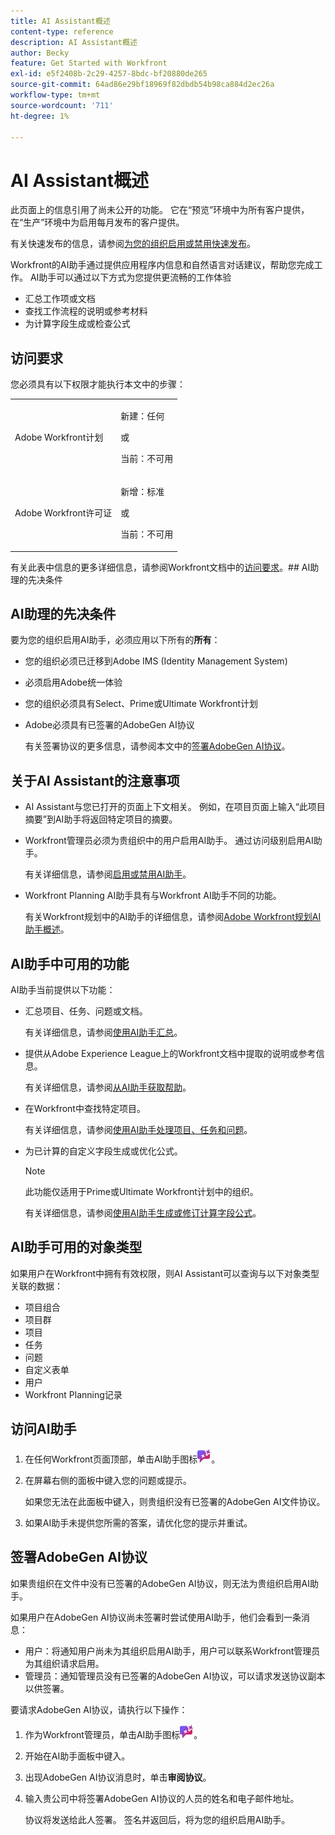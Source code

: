 ```yaml
---
title: AI Assistant概述
content-type: reference
description: AI Assistant概述
author: Becky
feature: Get Started with Workfront
exl-id: e5f2408b-2c29-4257-8bdc-bf20880de265
source-git-commit: 64ad86e29bf18969f82dbdb54b98ca884d2ec26a
workflow-type: tm+mt
source-wordcount: '711'
ht-degree: 1%

---
```


# AI Assistant概述

<span class="preview">此页面上的信息引用了尚未公开的功能。 它在“预览”环境中为所有客户提供，在“生产”环境中为启用每月发布的客户提供。</span>

<span class="preview">有关快速发布的信息，请参阅[为您的组织启用或禁用快速发布](/help/quicksilver/administration-and-setup/set-up-workfront/configure-system-defaults/enable-fast-release-process.md)。</span>

Workfront的AI助手通过提供应用程序内信息和自然语言对话建议，帮助您完成工作。 AI助手可以通过以下方式为您提供更流畅的工作体验

* 汇总工作项或文档
* 查找工作流程的说明或参考材料
* 为计算字段生成或检查公式

## 访问要求

您必须具有以下权限才能执行本文中的步骤：

<table style="table-layout:auto"> 
 <col> 
 <col> 
 <tbody> 
  <tr> 
   <td role="rowheader">Adobe Workfront计划</td> 
   <td><p>新建：任何</p>
       <p>或</p>
       <p>当前：不可用</p></td>
  </tr> 
  <tr> 
   <td role="rowheader">Adobe Workfront许可证</td> 
   <td><p>新增：标准</p>
       <p>或</p>
       <p>当前：不可用</p></td>
  </tr> 
 </tbody> 
</table>

有关此表中信息的更多详细信息，请参阅Workfront文档中的[访问要求](/help/quicksilver/administration-and-setup/add-users/access-levels-and-object-permissions/access-level-requirements-in-documentation.md)。## AI助理的先决条件

## AI助理的先决条件

要为您的组织启用AI助手，必须应用以下所有的&#x200B;**所有**：

* 您的组织必须已迁移到Adobe IMS (Identity Management System)
* 必须启用Adobe统一体验
* 您的组织必须具有Select、Prime或Ultimate Workfront计划
* Adobe必须具有已签署的AdobeGen AI协议

  有关签署协议的更多信息，请参阅本文中的[签署AdobeGen AI协议](/help/quicksilver/workfront-basics/ai-assistant/ai-assistant-overview.md#sign-the-adobe-gen-ai-agreement)。

## 关于AI Assistant的注意事项

* AI Assistant与您已打开的页面上下文相关。 例如，在项目页面上输入“此项目摘要”到AI助手将返回特定项目的摘要。
* Workfront管理员必须为贵组织中的用户启用AI助手。 通过访问级别启用AI助手。

  有关详细信息，请参阅[启用或禁用AI助手](/help/quicksilver/workfront-basics/ai-assistant/enable-or-disable-assistant.md)。

* Workfront Planning AI助手具有与Workfront AI助手不同的功能。

  有关Workfront规划中的AI助手的详细信息，请参阅[Adobe Workfront规划AI助手概述](/help/quicksilver/planning/general/planning-ai-assistant-overview.md)。


## AI助手中可用的功能

AI助手当前提供以下功能：

* 汇总项目、任务、问题或文档。

  有关详细信息，请参阅[使用AI助手汇总](/help/quicksilver/workfront-basics/ai-assistant/summarize-this.md)。

* 提供从Adobe Experience League上的Workfront文档中提取的说明或参考信息。

  有关详细信息，请参阅[从AI助手获取帮助](/help/quicksilver/workfront-basics/ai-assistant/use-ai-to-retrieve-instructions.md)。

<div class="preview">

* 在Workfront中查找特定项目。

  有关详细信息，请参阅[使用AI助手处理项目、任务和问题](/help/quicksilver/workfront-basics/ai-assistant/work-with-pti-through-ai-assisant.md)。

</div>

* 为已计算的自定义字段生成或优化公式。

  >[!NOTE]
  >
  >此功能仅适用于Prime或Ultimate Workfront计划中的组织。

  有关详细信息，请参阅[使用AI助手生成或修订计算字段公式](/help/quicksilver/workfront-basics/ai-assistant/use-ai-assistant-to-check-formulas.md)。

## AI助手可用的对象类型

如果用户在Workfront中拥有有效权限，则AI Assistant可以查询与以下对象类型关联的数据：

* 项目组合
* 项目群
* 项目
* 任务
* 问题
* 自定义表单
* 用户
* Workfront Planning记录


## 访问AI助手

1. 在任何Workfront页面顶部，单击AI助手图标![](/help/quicksilver/workfront-basics/ai-assistant/assets/ai-assistant-icon.png)。
1. 在屏幕右侧的面板中键入您的问题或提示。

   如果您无法在此面板中键入，则贵组织没有已签署的AdobeGen AI文件协议。

1. 如果AI助手未提供您所需的答案，请优化您的提示并重试。

## 签署AdobeGen AI协议

如果贵组织在文件中没有已签署的AdobeGen AI协议，则无法为贵组织启用AI助手。

如果用户在AdobeGen AI协议尚未签署时尝试使用AI助手，他们会看到一条消息：

* 用户：将通知用户尚未为其组织启用AI助手，用户可以联系Workfront管理员为其组织请求启用。
* 管理员：通知管理员没有已签署的AdobeGen AI协议，可以请求发送协议副本以供签署。

要请求AdobeGen AI协议，请执行以下操作：

1. 作为Workfront管理员，单击AI助手图标![](/help/quicksilver/workfront-basics/ai-assistant/assets/ai-assistant-icon.png)。
1. 开始在AI助手面板中键入。
1. 出现AdobeGen AI协议消息时，单击&#x200B;**审阅协议**。
1. 输入贵公司中将签署AdobeGen AI协议的人员的姓名和电子邮件地址。

   协议将发送给此人签署。 签名并返回后，将为您的组织启用AI助手。
